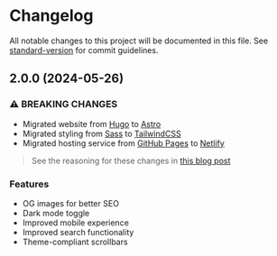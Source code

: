 # Changelog

All notable changes to this project will be documented in this file. See [standard-version](https://github.com/conventional-changelog/standard-version) for commit guidelines.

## 2.0.0 (2024-05-26)

### ⚠ BREAKING CHANGES

- Migrated website from [Hugo](https://gohugo.io/) to [Astro](https://astro.build/)
- Migrated styling from [Sass](https://sass-lang.com/) to [TailwindCSS](https://tailwindcss.com/)
- Migrated hosting service from [GitHub Pages](https://pages.github.com/) to [Netlify](https://www.netlify.com/)

> See the reasoning for these changes in [this blog post](https://miguelvf.dev/blog/hello-astro/)

### Features

- OG images for better SEO
- Dark mode toggle
- Improved mobile experience
- Improved search functionality
- Theme-compliant scrollbars

<!--
Version Release Template
## [2.0.0](https://github.com/kaweees/kaweees.github.io/compare/v2.0.1...v2.0.0) (2024-05-26)

### ⚠ BREAKING CHANGES

* Breaking changes description
* **deps:** bump __ and its packages to v2 ([5f279b3]()
([Commit id](https://github.com/owner/repo/commit/commit-id))

### Features

* feature created ([Commit id](https://github.com/owner/repo/commit/commit-id))

### Bug Fixes

* bug fixed ([Commit id](https://github.com/owner/repo/commit/commit-id)), closes [#16](https://github.com/owner/repo/issues/issue-number)

-->

